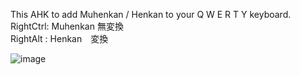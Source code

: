 This AHK to add Muhenkan / Henkan to your Q W E R T Y keyboard. </br>
RightCtrl: Muhenkan 無変換 </br>
RightAlt : Henkan　変換 </br>

![image](https://user-images.githubusercontent.com/43019044/171268093-f1b39c30-4613-43f3-8faa-517ec7c2adf7.png)
